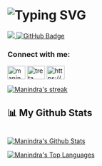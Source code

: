 <h1 align="center">
<h1 href="https://git.io/typing-svg"><img src="https://readme-typing-svg.herokuapp.com?font=Fira+Code+&size=30&pause=1000&color=00CDF7&width=435&lines=Hello%2C+there+%F0%9F%99%8B%E2%80%8D%E2%99%82%EF%B8%8F+;I+am+Manindra+...!;Nice+To+Meet+You..!+" alt="Typing SVG" /></h1>

<a href="https://github.com/Meghna-DAS/github-profile-views-counter">
    <img src="https://komarev.com/ghpvc/?username=manindra-004">
</a>
<a href="https://github.com/manindra-004?tab=followers"><img src="https://img.shields.io/github/followers/manindra-004?label=Followers&style=social" alt="GitHub Badge"></a>

<h3 align="left">Connect with me:</h3>
<p align="left">
<a href="https://instagram.com/manindraaaa" target="blank"><img align="center" src="https://raw.githubusercontent.com/rahuldkjain/github-profile-readme-generator/master/src/images/icons/Social/instagram.svg" alt="manindra_04_" height="30" width="40" /></a>
<a href="https://www.youtube.com/c/treta education" target="blank"><img align="center" src="https://raw.githubusercontent.com/rahuldkjain/github-profile-readme-generator/master/src/images/icons/Social/youtube.svg" alt="treta education" height="30" width="40" /></a>
<a href="https://discord.gg/https://discord.gg/x2F7TrKw" target="blank"><img align="center" src="https://raw.githubusercontent.com/rahuldkjain/github-profile-readme-generator/master/src/images/icons/Social/discord.svg" alt="https://discord.gg/x2F7TrKw" height="30" width="40" /></a>
</p>


<p align="left">
    <a href="https://github.com/manindra-004/github-readme-streak-stats">
        <img title="🔥 Get streak stats for your profile at git.io/streak-stats" alt="Manindra's streak" src="https://github-readme-streak-stats.herokuapp.com/?user=manindra-004&theme=black-ice&hide_border=true&stroke=0000&background=060A0CD0"/>
    </a>
</p>

## 📊 My Github Stats

  <br/>
    <a href="https://github.com/manindra-004/github-readme-stats"><img alt="Manindra's Github Stats" src="https://github-readme-stats.vercel.app/api?username=manindra-004&show_icons=true&count_private=true&theme=react&hide_border=true&bg_color=0D1117" /></a>

<a href="https://github.com/manindra-004/github-readme-stats"><img alt="Manindra's Top Languages" src="https://github-readme-stats.vercel.app/api/top-langs/?username=manindra-004&langs_count=8&count_private=true&layout=compact&theme=react&hide_border=true&bg_color=0D1117" /></a>
  <br/>
  
  
  
<br/>
<br/>
<br/>
<br/>


